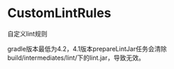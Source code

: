 # CustomLintRules
自定义lint规则

gradle版本最低为4.2，4.1版本prepareLintJar任务会清除build/intermediates/lint/下的lint.jar，导致无效。
